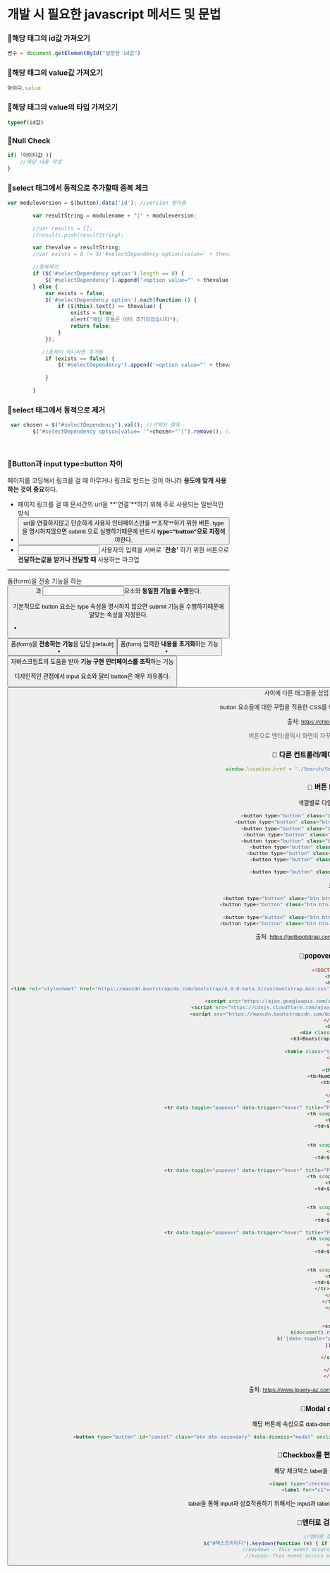 # 개발 시 필요한 javascript 메서드 및 문법



### 🍕해당 태그의 id값 가져오기

```javascript
변수 = document.getElementById("설정한 id값")
```



### 🍕해당 태그의 value값 가져오기

```javascript
아이디.value
```



### 🍕해당 태그의 value의 타입 가져오기

```javascript
typeof(id값)
```



### 🍕Null Check

```javascript
if( !아이디값 ){
	//해당 내용 작성
}
```



### 🍔select 태그에서 동적으로 추가할때 중복 체크

```javascript
var moduleversion = $(button).data('id'); //version 받아옴

        var resultString = modulename + "|" + moduleversion;

        //var results = [];
        //results.push(resultString);

        var thevalue = resultString;
        //var exists = 0 != $('#selectDependency option[value=' + thevalue + ']').length;

        //중복제거
        if ($('#selectDependency option').length == 0) {
            $('#selectDependency').append('<option value="' + thevalue + '">' + thevalue + '</option>');
        } else {
            var exists = false;
            $('#selectDependency option').each(function () {
                if ($(this).text() == thevalue) {
                    exists = true;
                    alert("해당 모듈은 이미 추가되었습니다");
                    return false;
                }
            });

           //중복이 아니라면 추가됨
            if (exists == false) {
                $('#selectDependency').append('<option value="' + thevalue + '">' + thevalue + '</option>');

            }

        }
```

### 🍳select 태그에서 동적으로 제거

```javascript
 var chosen = $("#selectDependency").val(); //선택된 항목
        $("#selectDependency option[value= '"+chosen+"']").remove(); //항목 제거

        
```



### 🧀Button과 input type=button 차이

페이지를 코딩해서 링크를 걸 때 아무거나 <a> 링크로 만드는 것이 아니라 **용도에 맞게 사용하는 것이 중요**하다.

- **<a>** 페이지 링크를 걸 때 문서간의 url을 **'연결'**하기 위해 주로 사용되는 일반적인 방식
- **<button>** url을 연결하지않고 단순하게 사용자 인터페이스만을 **'조작'**하기 위한 버튼. type을 명시하지않으면 submit 으로 실행하기때문에 반드시 **type="button"으로 지정**해야한다.
- **<input>** 사용자의 입력을 서버로 '**전송'** 하기 위한 버튼으로 **전달하는값을 받거나 전달할 때** 사용하는 마크업

------

폼(form)을 전송 기능을 하는 <button>과 <input type="submit / nutton / reset" />요소와 **동일한 기능을 수행**한다.

기본적으로 button 요소는 type 속성을 명시하지 않으면 submit 기능을 수행하기때문에 알맞는 속성을 지정한다.

 

- **<button type="submit">** 폼(form)을 **전송하는 기능**을 담당 [default]
- **<button type="reset">** 폼(form) 입력한 **내용을 초기화**하는 기능
- **<button type="button">** 자바스크립트의 도움을 받아 **기능 구현 인터페이스를 조작**하는 기능 

디자인적인 관점에서 input 요소와 달리 button은 매우 자유롭다.

<button>사이에 다른 태그들을 삽입 가능하며 최근 라이브러리에서

button 요소들에 대한 꾸밈을 적용한 CSS를 배포로 간단히 클래스명을 이용해 적용할 수 있다.

출처: https://chlolisher.tistory.com/72

> 버튼으로 엔터/클릭시 화면이 자꾸 리프레시가 되면 e.preventDefault(); 추가!





 ### 🍚 다른 컨트롤러/페이지로 이동하고 싶을 때

```javascript
window.location.href = "./Search/SearchVersion?PatchVersion=" + 보낼 정보;
```



### 🥗 버튼 bootstrap

색깔별로 다양하게 줄 수 있음

```javascript
<button type="button" class="btn btn-primary">Primary</button>
<button type="button" class="btn btn-secondary">Secondary</button>
<button type="button" class="btn btn-success">Success</button>
<button type="button" class="btn btn-danger">Danger</button>
<button type="button" class="btn btn-warning">Warning</button>
<button type="button" class="btn btn-info">Info</button>
<button type="button" class="btn btn-light">Light</button>
<button type="button" class="btn btn-dark">Dark</button>

<button type="button" class="btn btn-link">Link</button>
```

크기

```javascript
<button type="button" class="btn btn-primary btn-lg">Large button</button>
<button type="button" class="btn btn-secondary btn-lg">Large button</button>

<button type="button" class="btn btn-primary btn-sm">Small button</button>
<button type="button" class="btn btn-secondary btn-sm">Small button</button>
```

출처: https://getbootstrap.com/docs/4.0/components/buttons/



### 🥘popover tooltip 예시

```html
<!DOCTYPE html>
<html>
<head>
<link rel="stylesheet" href="https://maxcdn.bootstrapcdn.com/bootstrap/4.0.0-beta.3/css/bootstrap.min.css" integrity="sha384-Zug+QiDoJOrZ5t4lssLdxGhVrurbmBWopoEl+M6BdEfwnCJZtKxi1KgxUyJq13dy" crossorigin="anonymous">

  <script src="https://ajax.googleapis.com/ajax/libs/jquery/3.2.1/jquery.min.js"></script>
  <script src="https://cdnjs.cloudflare.com/ajax/libs/popper.js/1.12.6/umd/popper.min.js"></script>
  <script src="https://maxcdn.bootstrapcdn.com/bootstrap/4.0.0-beta.3/js/bootstrap.min.js"></script>
</head>
<body>
<div class="container">
  <h3>Bootstrap 4 Table Demo</h2>
 
<table class="table table-hover">
  <thead>
    <tr>
      <th>Month</th>
      <th>Number of Sales</th>
      <th>Amount</th>
    </tr>
  </thead>
  <tbody>
    <tr data-toggle="popover" data-trigger="hover" title="Popover in Table Demo"  data-content="Popover in row number 1">
      <th scope="row">Jan</th>
      <td>105</td>
      <td>$15,000.00</td>
    </tr>
    <tr>
      <th scope="row">Feb</th>
      <td>95</td>
      <td>$12,000.00</td>
    </tr>
    <tr data-toggle="popover" data-trigger="hover" title="Popover in Table Demo"  data-content="Popover in row number 3">
      <th scope="row">Mar</th>
      <td>150</td>
      <td>$20,000.00</td>
    </tr>
    <tr>
      <th scope="row">Apr</th>
      <td>50</td>
      <td>$30,000.00</td>
    </tr>
    <tr data-toggle="popover" data-trigger="hover" title="Popover in Table Demo"  data-content="Popover in row number 5">
      <th scope="row">May</th>
      <td>80</td>
      <td>$15,000.00</td>
    </tr>
    <tr>
      <th scope="row">Jun</th>
      <td>110</td>
      <td>$22,000.00</td>
    </tr>            
  </tbody>
</table>
</div>


<script>
$(document).ready(function(){
$('[data-toggle="popover"]').popover({
})    
});
</script>

</body>
</html>


```

출처: https://www.jquery-az.com/bootstrap4/demo.php?ex=84.0_6



### 🍵Modal close 구현 시

해당 버튼에 속성으로 data-dismiss="modal"이 있어야 제대로 닫힘

```html
<button type="button" id="cancel" class="btn btn-secondary" data-dismiss="modal" onclick="downList = []; modal_close('download_modal'); ">취소</button>@*data-dismiss 꼭 필요!*@

```

### 🍧Checkbox를 편리하게 설정하는 방법

해당 체크박스 label을 눌러도 체크가 되게끔 설정

```html
<input type="checkbox" id="c1" name="cc" />
<label for="c1">Check Box 1</label>
```

label을 통해 input과 상호작용하기 위해서는 input과 label이 서로 연결되어야 함.  `for=""`과 input의 ID를 사용하면 연결.



### 🍣엔터로 검색 기능 활성화

```javascript
//엔터로 검색 모듈명 검색
$("#텍스트아이디").keydown(function (e) { if (e.keyCode == 13) $("#버튼아이디").click(); });
//keydown : This event occurs when a keyboard key is pressed.
//keyup: This event occurs when a keyboard key is released.
```

